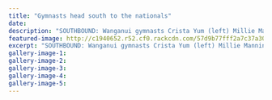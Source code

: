 ```yaml
---
title: "Gymnasts head south to the nationals"
date: 
description: "SOUTHBOUND: Wanganui gymnasts Crista Yum (left) Millie Manning (right) Amorangi Rayner (centre) and Amardin Firaza take their talents South to the National Gymsports Championship in Invercargill."
featured-image: http://c1940652.r52.cf0.rackcdn.com/57d9b77fff2a7c37a30002c5/MillieManning-Nat-Gym-Champs-Invercargill-chron-14-sept.jpg
excerpt: "SOUTHBOUND: Wanganui gymnasts Crista Yum (left) Millie Manning (right) Amorangi Rayner (centre) and Amardin Firaza take their talents South to the National Gymsports Championship in Invercargill."
gallery-image-1: 
gallery-image-2: 
gallery-image-3: 
gallery-image-4: 
gallery-image-5: 
---
```


